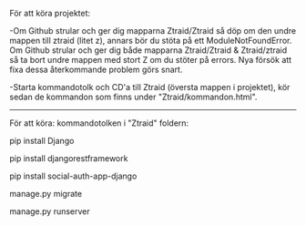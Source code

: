 För att köra projektet:

-Om Github strular och ger dig mapparna Ztraid/Ztraid så döp om den undre mappen till ztraid (litet z), annars bör du stöta på ett ModuleNotFoundError. Om Github strular och ger dig både mapparna Ztraid/Ztraid & Ztraid/ztraid så ta bort undre mappen med stort Z om du stöter på errors. Nya försök att fixa dessa återkommande problem görs snart.

-Starta kommandotolk och CD'a till Ztraid (översta mappen i projektet), kör sedan de kommandon som finns under "Ztraid/kommandon.html".

------------------------------------------------------------

För att köra: kommandotolken i "Ztraid" foldern:

pip install Django

pip install djangorestframework

pip install social-auth-app-django

manage.py migrate

manage.py runserver
